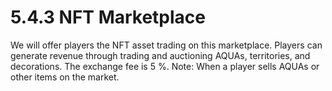 # 5.4.3 NFT Marketplace

We will offer players the NFT asset trading on this marketplace. Players can generate revenue through trading and auctioning AQUAs, territories, and decorations. The exchange fee is 5 %. Note: When a player sells AQUAs or other items on the market.